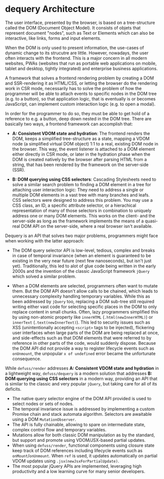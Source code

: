 # dequery Architecture

The user interface, presented by the browser, is based on a tree-structure
called the DOM (Document Object Model). It consists of objets that represent
document "nodes", such as Text or Elements which can also be interactive, 
like links, forms and input elements. 

When the DOM is only used to present information, the use-cases of dynamic change 
to its strucutre are little. However, nowadays, the user often interacts with the frontend.
This is a major concern in all modern websites, PWAs (websites that run 
as portable web applications on mobile, tablet and desktop, tightly integrated) 
and enterprise business applications.

A framework that solves a frontend rendering problem by creating a DOM and SSR-rendering
it as HTML/CSS, or letting the browser do the rendering work in CSR mode, necessarily has
to solve the problem of how the programmer will be able to attach events to specific nodes
in the DOM tree (e.g. to a button), so that application logic, that is eventually is or becomes
JavaScript, can implement custom interaction logic (e.g. to open a modal).

In order for the programmer to do so, they must be able to get hold of a reference to 
e.g. a button, deep down nested in the DOM tree. There are basically two ways, a frontend
framework can accomplish that:

- **A: Consistent VDOM state and hydration**: The frontend renders the DOM, keeps a simplified
tree-structure as a state, mapping a VDOM node (a simplified virtual DOM object) 1:1 to a 
real, existing DOM node in the browser. This way, the event listener is attached to a DOM 
element either directly in CSR mode, or later in the hydration phase when the DOM is created
natively by the browser after parsing HTML from a string, that has been rendered by the framework 
on the server-side (SSR).

- **B: DOM querying using CSS selectors**: Cascading Stylesheets need to solve a similar search 
problem to finding a DOM element in a tree for attaching user interaction logic: They need to
address a single or multiple DOM elements in a vast tree with many branches and leafs. CSS selectors
were designed to address this problem. You may use a CSS class, an ID, a specific attribute selector,
or a hierachical representation of many of those selectors in combination to uniquely address 
one or many DOM elements. This works on the client- and the server-side as long as the framework
implements the means of a quasi-real DOM API on the server-side, where a real browser isn't available.

Dequery is an API that solves two major problems, programmers might face when working with the
latter approach:

- The DOM query selector API is low-level, tedious, complex and breaks in case of
temporal invariance (when an element is guaranteed to be existing in the very near future (next few nanoseconds), 
but isn't just yet). Traditionally, this led to alot of glue code being written in the early 2000s and the 
invention of the classic JavaScript framework `jQuery` which solved a similar problem. 

- When a DOM elements are selected, programmers often want to mutate them. But 
the DOM API doesn't allow calls to be chained, which leads to unnecessary complexity handling temporary variables.
While this as been addressed by `jQuery` too, replacing a DOM sub-tree  still required writing either vast code 
for selecting specific places in the DOM to only replace content in small chunks. Often, lazy programmers simplified
this by using non-atomic property like `innerHTML` (`.html(newInnerHTML)`) or 
`innerText` (`.text(newInnerText)`). This led to security issues such as XSS (unintentionally accepting `<script>` tags to be
injected), flickering user interfaces when large parts of the DOM are being replaced at once, and side-effects such as that
DOM elements that were referred to by reference in other parts of the code, would suddenly dispose. Because the DOM API
did not provide a way to register lifecycle events such as `onUnmount`, the unpopular `x of undefined` error 
became the unfortunate consequence.

While `defuss/render` addresses **A: Consistent VDOM state and hydration** in a lightweight way, 
`defuss/dequery` is a modern solution that addresses **B: DOM querying using CSS selectors** in a modern way,
providing an API that is similar to the classic and very popular `jQuery`, but taking care for all of its 
deficits.

- The native query selector engine of the DOM API provided is used to select nodes or sets of nodes.
- The temporal invariance issue is addressed by implementing a custom Promise chain and stack automata algorithm. Selectors are awaitable using a DOM `MutationObserver`.
- The API is fully chainable, allowing to spare on intermediate state, complex control flow and temporary variables.
- Mutations allow for both classic DOM manipulation as by the standard, but support and promote using VDOM/JSX-based partial updates.
- When using `defuss/render`, functional components using closure state keep track of DOM references including lifecycle events such as `onMount`/`onUnmount`. When `ref` is used, it updates automatically on partial VDOM updates using `.jsx(newJsxForPartialUpdate)`.
- The most popular jQuery APIs are implemented, leveraging high productivity and a low learning curve for many senior developers.